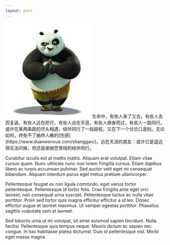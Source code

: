 ```yaml
---
layout: post
---
```

<img src="/images/feng.jpg" class="fit image">
生命中，有些人来了又去，有些人去而复返，有些人近在咫尺，有些人远在天涯，有些人擦身而过，有些人一路同行。或许在某两条路的尽头相遇，结伴同行了一段路程，又在下一个分岔口道别。无论如何，终免不了曲终人散的[伤感](https://www.duanwenxue.com/shanggan/)。远在天涯的朋友：或许已是遥远得无法问候，但还是谢谢您曾经的结伴同行。

Curabitur iaculis est at mattis mattis. Aliquam erat volutpat. Etiam vitae cursus quam. Nunc ultricies nunc non lorem fringilla cursus. Etiam dapibus libero ac turpis accumsan pulvinar. Sed auctor velit eget mi consequat bibendum. Aliquam interdum purus eget metus pretium ullamcorper.

Pellentesque feugiat ex non ligula commodo, eget varius tortor pellentesque. Pellentesque id tortor felis. Cras fringilla ante eget orci laoreet, non consequat urna suscipit. Pellentesque luctus ac nulla vitae porttitor. Proin sed tortor quis magna efficitur efficitur a id leo. Donec efficitur augue et laoreet maximus. Ut semper egestas porttitor. Phasellus sagittis vulputate sem at laoreet.

Sed lobortis urna ut mi volutpat, sit amet euismod sapien tincidunt. Nulla facilisi. Pellentesque quis tempus neque. Mauris dictum ac sapien nec congue. In hac habitasse platea dictumst. Duis id pellentesque nisl. Morbi eget massa magna.